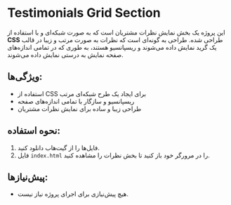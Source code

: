 # Testimonials Grid Section

این پروژه یک بخش نمایش نظرات مشتریان است که به صورت شبکه‌ای و با استفاده از **CSS** طراحی شده. طراحی به گونه‌ای است که نظرات به صورت مرتب و زیبا در قالب یک گرید نمایش داده می‌شوند و ریسپانسیو هستند، به طوری که در تمامی اندازه‌های صفحه نمایش به درستی نمایش داده می‌شوند.

## ویژگی‌ها:
- استفاده از CSS برای ایجاد یک طرح شبکه‌ای مرتب
- ریسپانسیو و سازگار با تمامی اندازه‌های صفحه
- طراحی زیبا و ساده برای نمایش نظرات مشتریان

## نحوه استفاده:
1. فایل‌ها را از گیت‌هاب دانلود کنید.
2. فایل `index.html` را در مرورگر خود باز کنید تا بخش نظرات را مشاهده کنید.

## پیش‌نیازها:
- هیچ پیش‌نیازی برای اجرای پروژه نیاز نیست.
